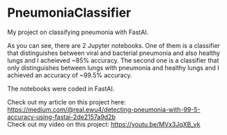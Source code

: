 # PneumoniaClassifier
My project on classifying pneumonia with FastAI. 

As you can see, there are 2 Jupyter notebooks.
One of them is a classifier that distinguishes between viral and bacterial pneumonia and also healthy lungs and I acheieved ~85% accuracy.
The second one is a classifier that only distinguishes between lungs with pneumonia and healthy lungs and I achieved an accuracy of ~99.5% accuracy.

The notebooks were coded in FastAI.

Check out my article on this project here: https://medium.com/@real.ewu4/detecting-pneumonia-with-99-5-accuracy-using-fastai-2de2157a9d2b
<br/>
Check out my video on this project: https://youtu.be/MVx3JqXB_yk
